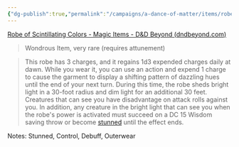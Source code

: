 ```yaml
---
{"dg-publish":true,"permalink":"/campaigns/a-dance-of-matter/items/robe-of-scintillating-colors/","tags":["wearable"]}
---
```


[Robe of Scintillating Colors - Magic Items - D&D Beyond (dndbeyond.com)](https://www.dndbeyond.com/magic-items/4740-robe-of-scintillating-colors)

> Wondrous Item, very rare (requires attunement)

> This robe has 3 charges, and it regains 1d3 expended charges daily at dawn. While you wear it, you can use an action and expend 1 charge to cause the garment to display a shifting pattern of dazzling hues until the end of your next turn. During this time, the robe sheds bright light in a 30-foot radius and dim light for an additional 30 feet. Creatures that can see you have disadvantage on attack rolls against you. In addition, any creature in the bright light that can see you when the robe's power is activated must succeed on a DC 15 Wisdom saving throw or become [stunned](https://www.dndbeyond.com/compendium/rules/basic-rules/appendix-a-conditions#Stunned) until the effect ends.

Notes: Stunned, Control, Debuff, Outerwear